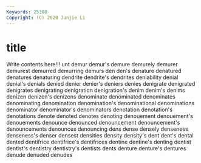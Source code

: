 ```yaml
---
Keywords: 25308
Copyright: (C) 2020 Junjie Li
---
```


# title

Write contents here!!!
unt 
demur 
demur's 
demure 
demurely 
demurer 
demurest 
demurred 
demurring 
demurs
den 
den's 
denature 
denatured 
denatures 
denaturing 
dendrite 
dendrite's 
dendrites 
deniability
denial 
denial's 
denials 
denied 
denier 
denier's 
deniers 
denies 
denigrate 
denigrated
denigrates 
denigrating 
denigration 
denigration's 
denim 
denim's 
denims 
denizen 
denizen's 
denizens
denominate 
denominated 
denominates 
denominating 
denomination 
denomination's 
denominational 
denominations 
denominator 
denominator's
denominators 
denotation 
denotation's 
denotations 
denote 
denoted 
denotes 
denoting 
denouement 
denouement's
denouements 
denounce 
denounced 
denouncement 
denouncement's 
denouncements 
denounces 
denouncing 
dens 
dense
densely 
denseness 
denseness's 
denser 
densest 
densities 
density 
density's 
dent 
dent's
dental 
dented 
dentifrice 
dentifrice's 
dentifrices 
dentine 
dentine's 
denting 
dentist 
dentist's
dentistry 
dentistry's 
dentists 
dents 
denture 
denture's 
dentures 
denude 
denuded 
denudes
